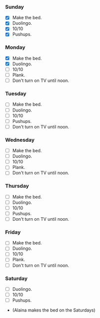### Sunday

- [x] Make the bed.
- [x] Duolingo.
- [x] 10/10
- [x] Pushups.

### Monday

- [x] Make the bed.
- [x] Duolingo.
- [ ] 10/10
- [ ] Plank.
- [ ] Don't turn on TV until noon.

### Tuesday

- [ ] Make the bed.
- [ ] Duolingo.
- [ ] 10/10
- [ ] Pushups.
- [ ] Don't turn on TV until noon.

### Wednesday

- [ ] Make the bed.
- [ ] Duolingo.
- [ ] 10/10
- [ ] Plank.
- [ ] Don't turn on TV until noon.

### Thursday

- [ ] Make the bed.
- [ ] Duolingo.
- [ ] 10/10
- [ ] Pushups.
- [ ] Don't turn on TV until noon.

### Friday

- [ ] Make the bed.
- [ ] Duolingo.
- [ ] 10/10
- [ ] Plank.
- [ ] Don't turn on TV until noon.

### Saturday

- [ ] Duolingo.
- [ ] 10/10
- [ ] Pushups.
- (Alaina makes the bed on the Saturdays)